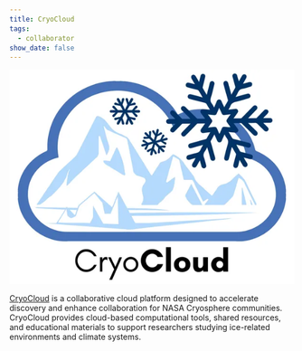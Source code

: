 ```yaml
---
title: CryoCloud
tags:
  - collaborator
show_date: false
---
```


![](featured.png)

[CryoCloud](https://cryointhecloud.com/) is a collaborative cloud platform designed to accelerate discovery and enhance collaboration for NASA Cryosphere communities. CryoCloud provides cloud-based computational tools, shared resources, and educational materials to support researchers studying ice-related environments and climate systems.